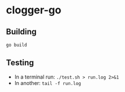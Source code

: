 # clogger-go

## Building

```
go build
```

## Testing

* In a terminal run: `./test.sh > run.log 2>&1`
* In another: `tail -f run.log`
